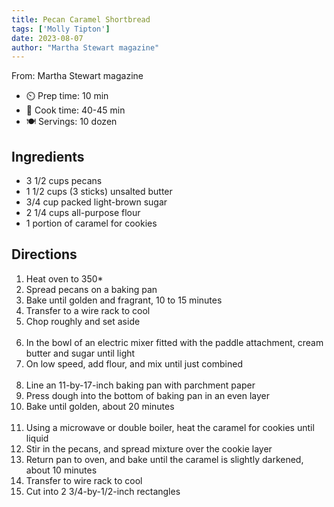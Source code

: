 ```yaml
---
title: Pecan Caramel Shortbread
tags: ['Molly Tipton']
date: 2023-08-07
author: "Martha Stewart magazine"
---
```

From: Martha Stewart magazine

- ⏲️ Prep time: 10 min
- 🍳 Cook time: 40-45 min
- 🍽️ Servings: 10 dozen

## Ingredients

- 3 1/2 cups pecans
- 1 1/2 cups (3 sticks) unsalted butter
- 3/4 cup packed light-brown sugar
- 2 1/4 cups all-purpose flour
- 1 portion of caramel for cookies

## Directions

1. Heat oven to 350*
2. Spread pecans on a baking pan
3. Bake until golden and fragrant, 10 to 15 minutes
4. Transfer to a wire rack to cool
5. Chop roughly and set aside
<br/><br/>
6. In the bowl of an electric mixer fitted with the paddle attachment, cream butter and sugar until light
7. On low speed, add flour, and mix until just combined
<br/><br/>
8. Line an 11-by-17-inch baking pan with parchment paper
9. Press dough into the bottom of baking pan in an even layer
10. Bake until golden, about 20 minutes
<br/><br/>
11. Using a microwave or double boiler, heat the caramel for cookies until liquid
12. Stir in the pecans, and spread mixture over the cookie layer
13. Return pan to oven, and bake until the caramel is slightly darkened, about 10 minutes
14. Transfer to wire rack to cool
15. Cut into 2 3/4-by-1/2-inch rectangles
